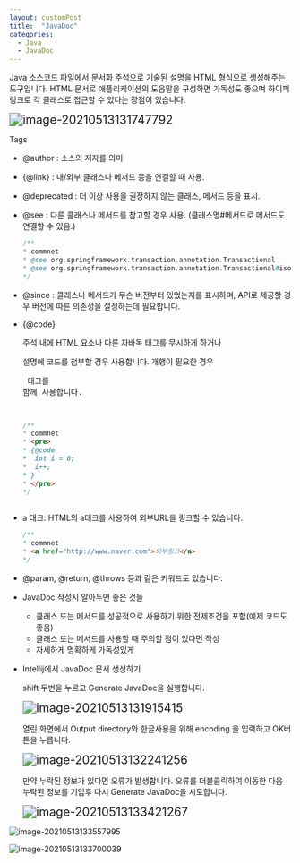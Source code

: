 ```yaml
---
layout: customPost
title:  "JavaDoc"
categories: 
  - Java
  - JavaDoc
---
```

Java 소스코드 파일에서 문서화 주석으로 기술된 설명을 HTML 형식으로 생성해주는 도구입니다. HTML 문서로 애플리케이션의 도움말을 구성하면 가독성도 좋으며 하이퍼링크로 각 클래스로 접근할 수 있다는 장점이 있습니다.

<img src="https://cdn.jsdelivr.net/gh/donghyeok-dev/donghyeok-dev.github.io@master/assets/images/posts/image-20210513131747792.png" alt="image-20210513131747792" style="zoom:150%;" />

Tags

- @author : 소스의 저자를 의미

- {@link} : 내/외부 클래스나 메서드 등을 연결할 때 사용.

- @deprecated :   더 이상 사용을 권장하지 않는 클래스, 메서드 등을 표시.

- @see : 다른 클래스나 메서드를 참고할 경우 사용. (클래스명#메서드로 메서드도 연결할 수 있음.)

  ```java
  /**
  * commnet
  * @see org.springframework.transaction.annotation.Transactional
  * @see org.springframework.transaction.annotation.Transactional#isolation
  */
  ```

- @since : 클래스나 메서드가 무슨 버전부터 있었는지를 표시하며, API로 제공할 경우 버전에 따른 의존성을 설정하는데 필요합니다.

- {@code}

  주석 내에 HTML 요소나 다른 자바독 태그를 무시하게 하거나 

  설명에 코드를 첨부할 경우 사용합니다. 개행이 필요한 경우 <pre> 태그를 함께 사용합니다.

  ```java
  /**
  * commnet
  * <pre>
  * {@code
  *  int i = 0;
  *  i++;
  * }
  * </pre>
  */
  ```

- a 태크: HTML의 a태크를 사용하여 외부URL을 링크할 수 있습니다.

  ```java
  /**
  * commnet
  * <a href="http://www.naver.com">외부링크</a>
  */
  ```

- @param, @return, @throws 등과 같은 키워드도 있습니다.

- JavaDoc 작성시 알아두면 좋은 것들
  - 클래스 또는 메서드를 성공적으로 사용하기 위한 전제조건을 포함(예제 코드도 좋음)
  - 클래스 또는 메서드를 사용할 때 주의할 점이 있다면 작성
  - 자세하게 명확하게 가독성있게

- Intellij에서 JavaDoc 문서 생성하기

  shift 두번을 누르고 Generate JavaDoc을 실행합니다.

  <img src="https://cdn.jsdelivr.net/gh/donghyeok-dev/donghyeok-dev.github.io@master/assets/images/posts/image-20210513131915415.png" alt="image-20210513131915415" style="zoom:150%;" />

  

  열린 화면에서 Output directory와 한글사용을 위해 encoding 을 입력하고 OK버튼을 누릅니다.

  <img src="https://cdn.jsdelivr.net/gh/donghyeok-dev/donghyeok-dev.github.io@master/assets/images/posts/image-20210513132241256.png" alt="image-20210513132241256" style="zoom:150%;" />

  만약 누락된 정보가 있다면 오류가 발생합니다. 오류를 더블클릭하여 이동한 다음 누락된 정보를 기입후 다시 Generate JavaDoc을 시도합니다.

  <img src="https://cdn.jsdelivr.net/gh/donghyeok-dev/donghyeok-dev.github.io@master/assets/images/posts/image-20210513133421267.png" alt="image-20210513133421267" style="zoom:150%;" />

![image-20210513133557995](https://cdn.jsdelivr.net/gh/donghyeok-dev/donghyeok-dev.github.io@master/assets/images/posts/image-20210513133557995.png)

![image-20210513133700039](https://cdn.jsdelivr.net/gh/donghyeok-dev/donghyeok-dev.github.io@master/assets/images/posts/image-20210513133700039.png)